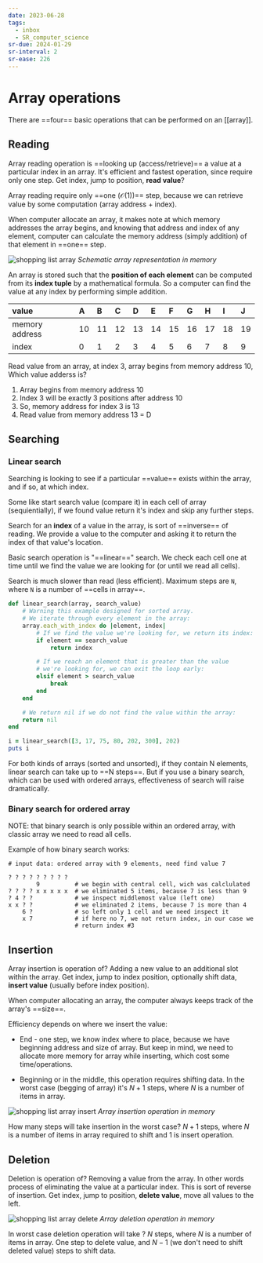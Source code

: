 ```yaml
---
date: 2023-06-28
tags:
  - inbox
  - SR_computer_science
sr-due: 2024-01-29
sr-interval: 2
sr-ease: 226
---
```


# Array operations

There are ==four== basic operations that can be performed on an [[array]].

## Reading

Array reading operation is ==looking up (access/retrieve)== a value at a
particular index in an array. It's efficient and fastest operation, since
require only one step.
Get index, jump to position, **read value**?
<!--SR:!2023-07-30,11,250-->

Array reading require only ==one ($\mathcal{O}(1)$)== step, because we can
retrieve value by some computation (array address + index).
<!--SR:!2024-01-30,5,230-->

When computer allocate an array, it makes note at which memory addresses the
array begins, and knowing that address and index of any element, computer can
calculate the memory address (simply addition) of that element in ==one== step.
<!--SR:!2023-07-29,10,250-->

![shopping list array](img/shopping_list_array.excalidraw.svg)
_Schematic array representation in memory_

An array is stored such that the **position of each element** can be computed
from its **index tuple** by a mathematical formula. So a computer can find the
value at any index by performing simple addition.

| value          | A   | B   | C   | D   | E   | F   | G   | H   | I   | J   |
| :------------- | :-- | :-- | :-- | :-- | :-- | :-- | :-- | :-- | :-- | :-- |
| memory address | 10  | 11  | 12  | 13  | 14  | 15  | 16  | 17  | 18  | 19  |
| index          | 0   | 1   | 2   | 3   | 4   | 5   | 6   | 7   | 8   | 9   |

Read value from an array, at index 3, array begins from memory address 10,
Which value adderss is?
&#10;
1. Array begins from memory address 10
2. Index 3 will be exactly 3 positions after address 10
3. So, memory address for index 3 is 13
4. Read value from memory address 13 = D

## Searching

### Linear search

Searching is looking to see if a particular ==value== exists  within the array,
and if so, at which index.
<!--SR:!2023-07-22,3,250-->

Some like start search value (compare it) in each cell of array (sequientially),
if we found value return it's index and skip any further steps.

Search for an **index** of a value in the array, is sort of ==inverse== of
reading. We provide a value to the computer and asking it to return the index of
that value's location.
<!--SR:!2023-07-20,1,229-->

Basic search operation is "==linear==" search. We check each cell one at time
until we find the value we are looking for (or until we read all cells).

Search is much slower than read (less efficient). Maximum steps are `N`, where
`N` is a number of ==cells in array==.
<!--SR:!2023-07-22,3,250-->

```ruby
def linear_search(array, search_value)
    # Warning this example designed for sorted array.
    # We iterate through every element in the array:
    array.each_with_index do |element, index|
        # If we find the value we're looking for, we return its index:
        if element == search_value
            return index

        # If we reach an element that is greater than the value
        # we're looking for, we can exit the loop early:
        elsif element > search_value
            break
        end
    end

    # We return nil if we do not find the value within the array:
    return nil
end

i = linear_search([3, 17, 75, 80, 202, 300], 202)
puts i
```

For both kinds of arrays (sorted and unsorted), if they contain N elements,
linear search can take up to ==N steps==. But if you use a binary search, which
can be used with ordered arrays, effectiveness of search will raise
dramatically.
<!--SR:!2024-02-01,7,250-->

### Binary search for ordered array

NOTE: that binary search is only possible within an ordered array, with classic
array we need to read all cells.

Example of how binary search works:
```
# input data: ordered array with 9 elements, need find value 7

? ? ? ? ? ? ? ? ?
        9          # we begin with central cell, wich was calclulated
? ? ? ? x x x x x  # we eliminated 5 items, because 7 is less than 9
? 4 ? ?            # we inspect middlemost value (left one)
x x ? ?            # we eliminated 2 items, because 7 is more than 4
    6 ?            # so left only 1 cell and we need inspect it
    x 7            # if here no 7, we not return index, in our case we
                   # return index #3
```


## Insertion

Array insertion is operation of?
&#10;
Adding a new value to an additional slot within the array.
Get index, jump to index position, optionally shift data, **insert value**
(usually before index position).
<!--SR:!2024-01-27,2,230-->

When computer allocating an array, the computer always keeps track of the
array's ==size==.
<!--SR:!2023-07-22,3,250-->

Efficiency depends on where we insert the value:

- End - one step, we know index where to place, because we have beginning
  address and size of array. But keep in mind, we need to allocate more memory
  for array while inserting, which cost some time/operations.

- Beginning or in the middle, this operation requires shifting data. In the
worst case (begging of array) it's $N+1$ steps, where $N$ is a number of
items in array.

![shopping list array insert](img/shopping_list_array_insert.svg)
_Array insertion operation in memory_

How many steps will take insertion in the worst case?
&#10;
$N+1$ steps, where $N$ is a number of items in array required to shift and 1 is
insert operation.
<!--SR:!2023-07-22,3,250-->

## Deletion

Deletion is operation of?
&#10;
Removing a value from the array. In other words process of eliminating the
value at a particular index.
This is sort of reverse of insertion.
Get index, jump to position, **delete value**, move all values to the left.
<!--SR:!2023-07-22,3,250-->

![shopping list array delete](img/shopping_list_array_delete.svg)
_Array deletion operation in memory_

In worst case deletion operation will take ?
&#10;
$N$ steps, where $N$ is a number of items in array. One step to delete value,
and $N-1$ (we don't need to shift deleted value) steps to shift data.
<!--SR:!2023-07-20,1,230-->
